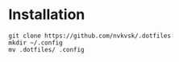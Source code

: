 # Installation
```
git clone https://github.com/nvkvsk/.dotfiles
mkdir ~/.config
mv .dotfiles/ .config
```
